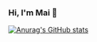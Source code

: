 ### Hi, I'm Mai 👋
[![Anurag's GitHub stats](https://github-readme-stats.vercel.app/api?username=maimyyym)](https://github.com/anuraghazra/github-readme-stats)

<!--
**maimyyym/maimyyym** is a ✨ _special_ ✨ repository because its `README.md` (this file) appears on your GitHub profile.

Here are some ideas to get you started:

- 🔭 I’m currently working on ...
- 🌱 I’m currently learning ...
- 👯 I’m looking to collaborate on ...
- 🤔 I’m looking for help with ...
- 💬 Ask me about ...
- 📫 How to reach me: ...
- 😄 Pronouns: ...
- ⚡ Fun fact: ...
-->
